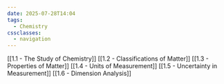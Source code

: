 ```yaml
---
date: 2025-07-28T14:04
tags:
  - Chemistry
cssclasses:
  - navigation
---
```

[[1.1 - The Study of Chemistry]]
[[1.2 - Classifications of Matter]]
[[1.3 - Properties of Matter]]
[[1.4 - Units of Measurement]]
[[1.5 - Uncertainty in Measurement]]
[[1.6 - Dimension Analysis]]

